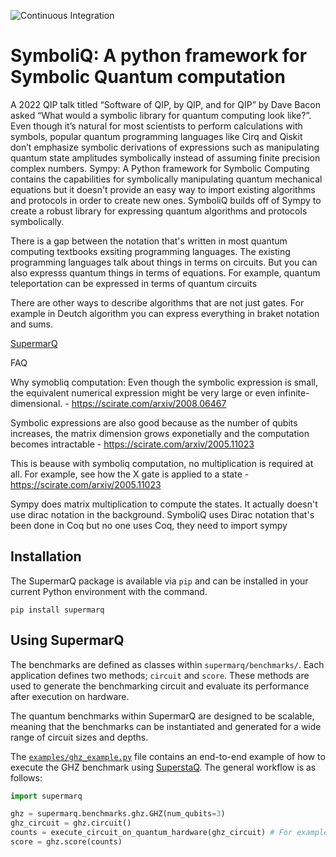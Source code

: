 ![Continuous Integration](https://github.com/SupertechLabs/SupermarQ/actions/workflows/ci.yml/badge.svg)


# SymboliQ: A python framework for Symbolic Quantum computation

A 2022 QIP talk titled “Software of QIP, by QIP, and for QIP” by Dave Bacon asked “What would a symbolic library for quantum computing look like?”. Even though it’s natural for most scientists to perform calculations with symbols, popular quantum programming languages like Cirq and Qiskit don’t emphasize symbolic derivations of expressions such as manipulating quantum state amplitudes symbolically instead of assuming finite precision complex numbers. Sympy: A Python framework for Symbolic Computing contains the capabilities for symbolically manipulating quantum mechanical equations but it doesn't provide an easy way to import existing algorithms and protocols in order to create new ones. SymboliQ builds off of Sympy to create a robust library for expressing quantum algorithms and protocols symbolically.


There is a gap between the notation that's written in most quantum computing
textbooks  exsiting programming languages. The existing programming languages talk
about things in terms on circuits. But you can also expresss quantum things in terms of equations. 
For example, quantum teleportation can be expressed in terms of quantum circuits

There are other ways to describe algorithms that are not just gates. For example in Deutch algorithm you can express
everything in braket notation and sums.

[SupermarQ](https://arxiv.org/abs/2202.11045)


FAQ

Why symobliq computation: Even though the symbolic expression is small, the equivalent numerical expression might be 
very large or even infinite-dimensional. - https://scirate.com/arxiv/2008.06467


Symbolic expressions are also good because as the number of qubits increases, the matrix dimension grows 
exponetially and the computation becomes intractable - https://scirate.com/arxiv/2005.11023

This is beause with symboliq computation, no multiplication is required at all. For example, see how the X gate 
is applied to a state - https://scirate.com/arxiv/2005.11023


Sympy does matrix multiplication to compute the states. It actually doesn't use dirac notation in the background.
SymboliQ uses Dirac notation that's been done in Coq but no one uses Coq, they need to import sympy


## Installation

The SupermarQ package is available via `pip` and can be installed in your current Python environment with the command.

```
pip install supermarq
```

## Using SupermarQ

The benchmarks are defined as classes within `supermarq/benchmarks/`. Each application
defines two methods; `circuit` and `score`. These methods are used to generate the benchmarking circuit and evaluate its performance
after execution on hardware.

The quantum benchmarks within SupermarQ are designed to be scalable, meaning that the benchmarks can be
instantiated and generated for a wide range of circuit sizes and depths.

The [`examples/ghz_example.py`](examples/ghz_example.py) file contains an end-to-end example of how to execute the GHZ benchmark
using [SuperstaQ](https://superstaq.super.tech/). The general workflow is as follows:

```python
import supermarq

ghz = supermarq.benchmarks.ghz.GHZ(num_qubits=3)
ghz_circuit = ghz.circuit()
counts = execute_circuit_on_quantum_hardware(ghz_circuit) # For example, via AWS Braket, IBM Qiskit, or SuperstaQ
score = ghz.score(counts)
```
